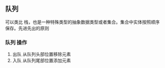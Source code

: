 ## 队列
可以类比 栈，也是一种特殊类型的抽象数据类型或者集合。集合中实体按照顺序保存。先进先出的原则

### 队列 操作 
1. 出队
从队列头部位置移除元素
2. 入队
从队列尾部位置添加元素

